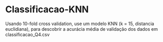 # Classificacao-KNN
Usando 10-fold cross validation, use um modelo KNN (k = 15, distancia euclidiana), para descobrir a acurácia média de validação dos dados em classificacao_Q4.csv
